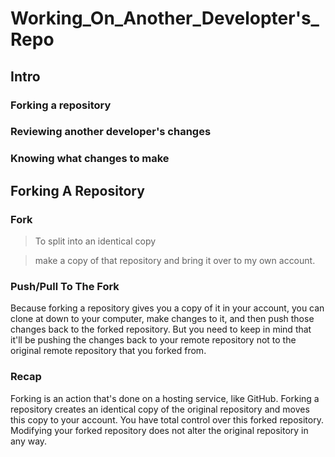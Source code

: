 # Working_On_Another_Developter's_Repo

## Intro

### Forking a repository

### Reviewing another developer's changes

### Knowing what changes to make


## Forking A Repository

### Fork
> To split into an identical copy

> make a copy of that repository and bring it over to my own account.


### Push/Pull To The Fork
Because forking a repository gives you a copy of it in your account, you can clone at down to your computer, make changes to it, and then push those changes back to the forked repository. But you need to keep in mind that it'll be pushing the changes back to your remote repository not to the original remote repository that you forked from.

### Recap
Forking is an action that's done on a hosting service, like GitHub. Forking a repository creates an identical copy of the original repository and moves this copy to your account. You have total control over this forked repository. Modifying your forked repository does not alter the original repository in any way.

